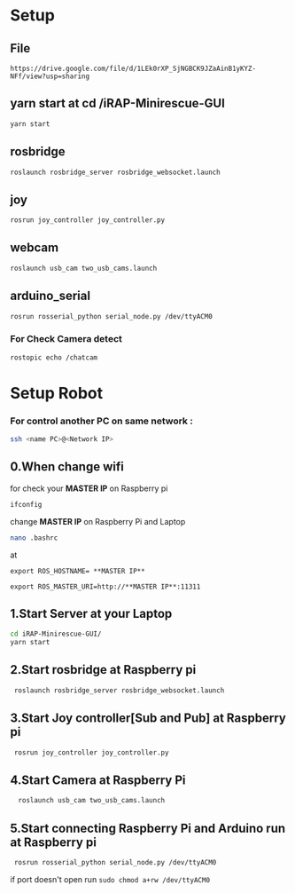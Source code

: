 # Setup
## File
  ```
https://drive.google.com/file/d/1LEk0rXP_SjNGBCK9JZaAinB1yKYZ-NFf/view?usp=sharing
  ```
## yarn start at cd /iRAP-Minirescue-GUI
  ```bash
  yarn start
  ```
## rosbridge
  ```bash
  roslaunch rosbridge_server rosbridge_websocket.launch
  ```
## joy
  ```bash
  rosrun joy_controller joy_controller.py
  ```
## webcam
  ```bash
  roslaunch usb_cam two_usb_cams.launch
  ```
## arduino_serial
  ```bash
  rosrun rosserial_python serial_node.py /dev/ttyACM0
  ```
### For Check Camera detect
  ```bash
  rostopic echo /chatcam
  ```

# Setup Robot
### For control another PC on same network :
  ```bash
  ssh <name PC>@<Network IP>
  ```
## 0.When change wifi
for check your **MASTER IP** on Raspberry pi
  ```bash
  ifconfig
  ```
  change **MASTER IP** on Raspberry Pi and Laptop
  ```bash
  nano .bashrc
  ```
  at
  
  `export ROS_HOSTNAME= **MASTER IP**`
  
  `export ROS_MASTER_URI=http://**MASTER IP**:11311`

## 1.Start Server at your Laptop

  ```bash
  cd iRAP-Minirescue-GUI/
  yarn start
  ```
## 2.Start rosbridge at Raspberry pi
 ```bash
  roslaunch rosbridge_server rosbridge_websocket.launch
  ```
## 3.Start Joy controller[Sub and Pub] at Raspberry pi
 ```bash
  rosrun joy_controller joy_controller.py
  ```
## 4.Start Camera at Raspberry Pi
```bash
  roslaunch usb_cam two_usb_cams.launch
  ```
  
## 5.Start connecting Raspberry Pi and Arduino run at Raspberry pi
 ```bash
  rosrun rosserial_python serial_node.py /dev/ttyACM0
  ```
if port doesn't open run `sudo chmod a+rw /dev/ttyACM0`
